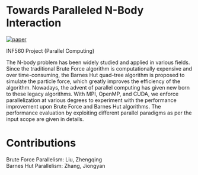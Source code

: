 # Towards Paralleled N-Body Interaction
[![paper](https://img.shields.io/badge/_-Paper-blue?logo=adobeacrobatreader)](https://github.com/Scofield626/INF560/blob/main/report/INF560_Report.pdf)&nbsp;&nbsp;

INF560 Project (Parallel Computing)

The N-body problem has been widely studied and applied in various fields. Since the traditional Brute Force algorithm is computationally expensive and over time-consuming, the Barnes Hut quad-tree algorithm is proposed to simulate the particle force, which greatly improves the efficiency of the algorithm. Nowadays, the advent of parallel computing has given new born to these legacy algorithms. With MPI, OpenMP, and CUDA, we enforce parallelization at various degrees to experiment with the performance improvement upon Brute Force and Barnes Hut algorithms. The performance evaluation by exploiting different parallel paradigms as per the input scope are given in details.  
# Contributions
Brute Force Parallelism: Liu, Zhengqing  
Barnes Hut Parallelism: Zhang, Jiongyan
